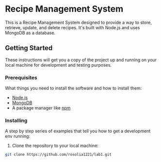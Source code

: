 
# Recipe Management System

This is a Recipe Management System designed to provide a way to store, retrieve, update, and delete recipes. It's built with Node.js and uses MongoDB as a database.

## Getting Started

These instructions will get you a copy of the project up and running on your local machine for development and testing purposes.

### Prerequisites

What things you need to install the software and how to install them:

- [Node.js](https://nodejs.org/)
- [MongoDB](https://www.mongodb.com/)
- A package manager like [npm](https://npmjs.com/)

### Installing

A step by step series of examples that tell you how to get a development env running:

1. Clone the repository to your local machine:

```bash
git clone https://github.com/rosolia1221/lab1.git
